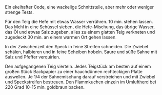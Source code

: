 Ein ekelhafter Code, eine wackelige Schnittstelle, aber mehr oder weniger strenge Tests.

Für den Teig die Hefe mit etwas Wasser verrühren. 10 min. stehen lassen.
Das Mehl in eine Schüssel sieben, die Hefe-Mischung, das übrige Wasser, das Öl und etwas Salz zugeben, alles zu einem glatten Teig verkneten und zugedeckt 30 min. an einem warmen Ort gehen lassen.

In der Zwischenzeit den Speck in feine Streifen schneiden. Die Zwiebel schälen, halbieren und in feine Scheiben hobeln. Saure und süße Sahne mit Salz und Pfeffer verquirlen.

Den aufgegangenen Teig vierteln. Jedes Teigstück am besten auf einem großen Stück Backpapier zu einer hauchdünnen rechteckigen Platte auswellen. Je 1/4 der Sahnemischung darauf verstreichen und mit Zwiebel und Speckstreifen bestreuen. Den Flammkuchen einzeln im Umluftherd bei 220 Grad 10-15 min. goldbraun backen.
